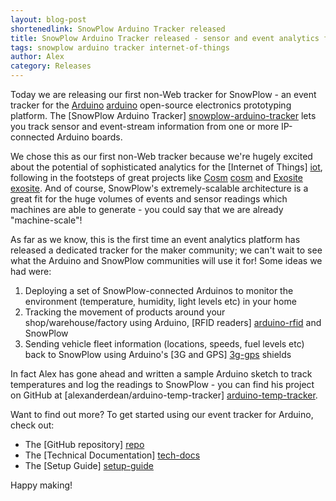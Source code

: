 ```yaml
---
layout: blog-post
shortenedlink: SnowPlow Arduino Tracker released
title: SnowPlow Arduino Tracker released - sensor and event analytics for the internet of things
tags: snowplow arduino tracker internet-of-things
author: Alex
category: Releases
---
```


Today we are releasing our first non-Web tracker for SnowPlow - an event tracker for the [Arduino] [arduino] open-source electronics prototyping platform. The [SnowPlow Arduino Tracker] [snowplow-arduino-tracker] lets you track sensor and event-stream information from one or more IP-connected Arduino boards.

We chose this as our first non-Web tracker because we're hugely excited about the potential of sophisticated analytics for the [Internet of Things] [iot], following in the footsteps of great projects like [Cosm] [cosm] and [Exosite] [exosite]. And of course, SnowPlow's extremely-scalable architecture is a great fit for the huge volumes of events and sensor readings which machines are able to generate - you could say that we are already "machine-scale"!

As far as we know, this is the first time an event analytics platform has released a dedicated tracker for the maker community; we can't wait to see what the Arduino and SnowPlow communities will use it for! Some ideas we had were:

1. Deploying a set of SnowPlow-connected Arduinos to monitor the environment (temperature, humidity, light levels etc) in your home
2. Tracking the movement of products around your shop/warehouse/factory using Arduino, [RFID readers] [arduino-rfid] and SnowPlow
3. Sending vehicle fleet information (locations, speeds, fuel levels etc) back to SnowPlow using Arduino's [3G and GPS] [3g-gps] shields 

In fact Alex has gone ahead and written a sample Arduino sketch to track temperatures and log the readings to SnowPlow - you can find his project on GitHub at [alexanderdean/arduino-temp-tracker] [arduino-temp-tracker].

Want to find out more? To get started using our event tracker for Arduino, check out:

* The [GitHub repository] [repo]
* The [Technical Documentation] [tech-docs]
* The [Setup Guide] [setup-guide]

Happy making!

[arduino]: http://www.arduino.cc/
[snowplow-arduino-tracker]: https://github.com/snowplow/snowplow-arduino-tracker

[iot]: http://www.forbes.com/sites/ericsavitz/2013/01/14/ces-2013-the-break-out-year-for-the-internet-of-things/

[cosm]: https://cosm.com/
[exosite]: http://exosite.com/

[arduino-rfid]: http://arduino.cc/blog/category/wireless/rfid/
[3g-gps]: http://www.cooking-hacks.com/index.php/documentation/tutorials/arduino-3g-gprs-gsm-gps

[arduino-temp-tracker]: https://github.com/alexanderdean/arduino-temp-tracker

[repo]: https://github.com/snowplow/snowplow-arduino-tracker
[tech-docs]: https://github.com/snowplow/snowplow/wiki/Arduino-Tracker
[setup-guide]: https://github.com/snowplow/snowplow/wiki/Arduino-Tracker-Setup